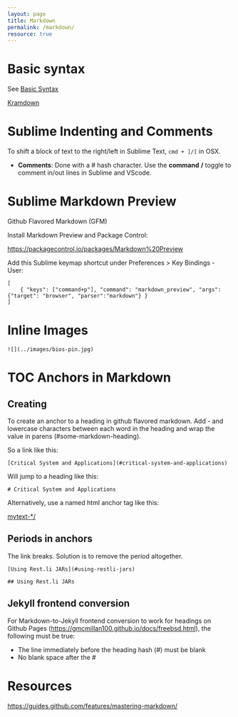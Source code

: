 ```yaml
---
layout: page
title: Markdown
permalink: /markdown/
resource: true
---
```


# Basic syntax

See [Basic Syntax](https://www.markdownguide.org/basic-syntax/)

[Kramdown](https://kramdown.gettalong.org/)

# Sublime Indenting and Comments

To shift a block of text to the right/left in Sublime Text, `cmd + ]/[` in OSX.

* **Comments**: Done with a # hash character. Use the **command** **/** toggle to comment in/out lines in Sublime and VScode.

# Sublime Markdown Preview

Github Flavored Markdown (GFM)

Install Markdown Preview and Package Control:

https://packagecontrol.io/packages/Markdown%20Preview

Add this Sublime keymap shortcut under Preferences > Key Bindings - User:

~~~~
[
	{ "keys": ["command+p"], "command": "markdown_preview", "args": {"target": "browser", "parser":"markdown"} }
]
~~~~

# Inline Images

``
![](../images/bios-pin.jpg)
``

# TOC Anchors in Markdown

## Creating

To create an anchor to a heading in github flavored markdown. Add - and lowercase characters between each word in the heading and wrap the value in parens (#some-markdown-heading). 

So a link like this:

```
[Critical System and Applications](#critical-system-and-applications)
```

Will jump to a heading like this:

```
# Critical System and Applications
```

Alternatively, use a named html anchor tag like this:

[mytext-*/](#there_you_go)

<a name="there_you_go"></a>

## Periods in anchors

The link breaks. Solution is to remove the period altogether.

```
[Using Rest.li JARs](#using-restli-jars)

## Using Rest.li JARs
```
## Jekyll frontend conversion

For Markdown-to-Jekyll frontend conversion to work for headings on Github Pages (https://gmcmillan100.github.io/docs/freebsd.html), the following must be true:

* The line immediately before the heading hash (#) must be blank
* No blank space after the #

# Resources

https://guides.github.com/features/mastering-markdown/